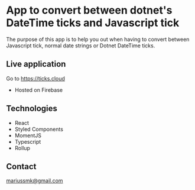 # App to convert between dotnet's DateTime ticks and Javascript tick
The purpose of this app is to help you out when having to convert between Javascript tick, normal date strings or Dotnet DateTime ticks. 

## Live application
Go to https://ticks.cloud

- Hosted on Firebase

## Technologies
- React
- Styled Components
- MomentJS
- Typescript
- Rollup

## Contact
mariussmk@gmail.com